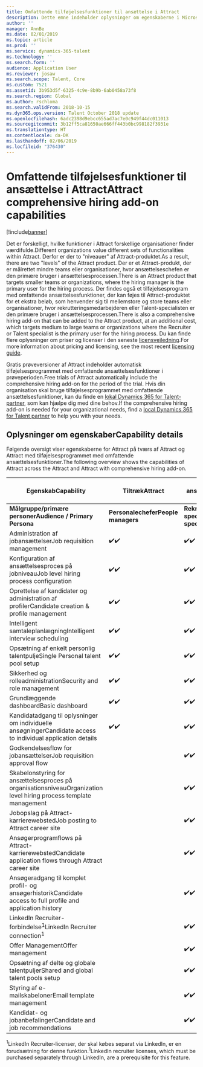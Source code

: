 ```yaml
---
title: Omfattende tilføjelsesfunktioner til ansættelse i Attract
description: Dette emne indeholder oplysninger om egenskaberne i Microsoft Dynamics 365 for Talent-tilføjelsesprogrammet Attract med omfattende ansættelsesfunktioner.
author: ''
manager: AnnBe
ms.date: 02/01/2019
ms.topic: article
ms.prod: ''
ms.service: dynamics-365-talent
ms.technology: ''
ms.search.form: ''
audience: Application User
ms.reviewer: josaw
ms.search.scope: Talent, Core
ms.custom: 7521
ms.assetid: 3b953d5f-6325-4c9e-8b9b-6ab0458a73f8
ms.search.region: Global
ms.author: rschloma
ms.search.validFrom: 2018-10-15
ms.dyn365.ops.version: Talent October 2018 update
ms.openlocfilehash: 6adc2398d9ebcc655ad7ac7e0c949f44dc011013
ms.sourcegitcommit: 3b12ff5ca81650ae666ff443b0bc998182f3931e
ms.translationtype: HT
ms.contentlocale: da-DK
ms.lasthandoff: 02/06/2019
ms.locfileid: "376430"
---
```

# <a name="attract-comprehensive-hiring-add-on-capabilities"></a><span data-ttu-id="b26a4-103">Omfattende tilføjelsesfunktioner til ansættelse i Attract</span><span class="sxs-lookup"><span data-stu-id="b26a4-103">Attract comprehensive hiring add-on capabilities</span></span>

[!include[banner](../includes/banner.md)]

<span data-ttu-id="b26a4-104">Det er forskelligt, hvilke funktioner i Attract forskellige organisationer finder værdifulde.</span><span class="sxs-lookup"><span data-stu-id="b26a4-104">Different organizations value different sets of functionalities within Attract.</span></span> <span data-ttu-id="b26a4-105">Derfor er der to "niveauer" af Attract-produktet.</span><span class="sxs-lookup"><span data-stu-id="b26a4-105">As a result, there are two "levels" of the Attract product.</span></span> <span data-ttu-id="b26a4-106">Der er et Attract-produkt, der er målrettet mindre teams eller organisationer, hvor ansættelseschefen er den primære bruger i ansættelsesprocessen.</span><span class="sxs-lookup"><span data-stu-id="b26a4-106">There is an Attract product that targets smaller teams or organizations, where the hiring manager is the primary user for the hiring process.</span></span> <span data-ttu-id="b26a4-107">Der findes også et tilføjelsesprogram med omfattende ansættelsesfunktioner, der kan føjes til Attract-produktet for et ekstra beløb, som henvender sig til mellemstore og store teams eller organisationer, hvor rekrutteringsmedarbejderen eller Talent-specialisten er den primære bruger i ansættelsesprocessen.</span><span class="sxs-lookup"><span data-stu-id="b26a4-107">There is also a comprehensive hiring add-on that can be added to the Attract product, at an additional cost, which targets medium to large teams or organizations where the Recruiter or Talent specialist is the primary user for the hiring process.</span></span>
<span data-ttu-id="b26a4-108">Du kan finde flere oplysninger om priser og licenser i den seneste [licensvejledning](https://mbs.microsoft.com/Files/public/365/Dynamics365LicensingGuide.pdf).</span><span class="sxs-lookup"><span data-stu-id="b26a4-108">For more information about pricing and licensing, see the most recent [licensing guide](https://mbs.microsoft.com/Files/public/365/Dynamics365LicensingGuide.pdf).</span></span>

<span data-ttu-id="b26a4-109">Gratis prøveversioner af Attract indeholder automatisk tilføjelsesprogrammet med omfattende ansættelsesfunktioner i prøveperioden.</span><span class="sxs-lookup"><span data-stu-id="b26a4-109">Free trials of Attract automatically include the comprehensive hiring add-on for the period of the trial.</span></span> <span data-ttu-id="b26a4-110">Hvis din organisation skal bruge tilføjelsesprogrammet med omfattende ansættelsesfunktioner, kan du finde en [lokal Dynamics 365 for Talent-partner](https://dynamics.microsoft.com/partners/find-a-partner/), som kan hjælpe dig med dine behov.</span><span class="sxs-lookup"><span data-stu-id="b26a4-110">If the comprehensive hiring add-on is needed for your organizational needs, find a [local Dynamics 365 for Talent partner](https://dynamics.microsoft.com/partners/find-a-partner/) to help you with your needs.</span></span>

## <a name="capability-details"></a><span data-ttu-id="b26a4-111">Oplysninger om egenskaber</span><span class="sxs-lookup"><span data-stu-id="b26a4-111">Capability details</span></span>

<span data-ttu-id="b26a4-112">Følgende oversigt viser egenskaberne for Attract på tværs af Attract og Attract med tilføjelsesprogrammet med omfattende ansættelsesfunktioner.</span><span class="sxs-lookup"><span data-stu-id="b26a4-112">The following overview shows the capabilities of Attract across the Attract and Attract with comprehensive hiring add-on.</span></span>

| <span data-ttu-id="b26a4-113">**Egenskab**</span><span class="sxs-lookup"><span data-stu-id="b26a4-113">**Capability**</span></span>                                           | <span data-ttu-id="b26a4-114">**Tiltræk**</span><span class="sxs-lookup"><span data-stu-id="b26a4-114">**Attract**</span></span>         | <span data-ttu-id="b26a4-115">**Attract med omfattende ansættelsesfunktioner**</span><span class="sxs-lookup"><span data-stu-id="b26a4-115">**Attract with comprehensive hiring**</span></span> |
|----------------------------------------------------------|---------------------|---------------------------------------|
| <span data-ttu-id="b26a4-116">**Målgruppe/primære** **personer**</span><span class="sxs-lookup"><span data-stu-id="b26a4-116">**Audience / Primary**  **Persona**</span></span>                      | <span data-ttu-id="b26a4-117">**Personalechefer**</span><span class="sxs-lookup"><span data-stu-id="b26a4-117">**People managers**</span></span> | <span data-ttu-id="b26a4-118">**Rekrutteringsmedarbejdere/Talent-specialister**</span><span class="sxs-lookup"><span data-stu-id="b26a4-118">**Recruiters/Talent specialists**</span></span>    |
| <span data-ttu-id="b26a4-119">Administration af jobansættelser</span><span class="sxs-lookup"><span data-stu-id="b26a4-119">Job requisition management</span></span>                                | <span data-ttu-id="b26a4-120">:heavy_check_mark:</span><span class="sxs-lookup"><span data-stu-id="b26a4-120">:heavy_check_mark:</span></span>   | <span data-ttu-id="b26a4-121">:heavy_check_mark:</span><span class="sxs-lookup"><span data-stu-id="b26a4-121">:heavy_check_mark:</span></span>                    |
| <span data-ttu-id="b26a4-122">Konfiguration af ansættelsesproces på jobniveau</span><span class="sxs-lookup"><span data-stu-id="b26a4-122">Job level hiring process configuration</span></span>                    | <span data-ttu-id="b26a4-123">:heavy_check_mark:</span><span class="sxs-lookup"><span data-stu-id="b26a4-123">:heavy_check_mark:</span></span>   | <span data-ttu-id="b26a4-124">:heavy_check_mark:</span><span class="sxs-lookup"><span data-stu-id="b26a4-124">:heavy_check_mark:</span></span>                    |
| <span data-ttu-id="b26a4-125">Oprettelse af kandidater og administration af profiler</span><span class="sxs-lookup"><span data-stu-id="b26a4-125">Candidate creation & profile management</span></span>                  | <span data-ttu-id="b26a4-126">:heavy_check_mark:</span><span class="sxs-lookup"><span data-stu-id="b26a4-126">:heavy_check_mark:</span></span>   | <span data-ttu-id="b26a4-127">:heavy_check_mark:</span><span class="sxs-lookup"><span data-stu-id="b26a4-127">:heavy_check_mark:</span></span>                    |
| <span data-ttu-id="b26a4-128">Intelligent samtaleplanlægning</span><span class="sxs-lookup"><span data-stu-id="b26a4-128">Intelligent interview scheduling</span></span>                         | <span data-ttu-id="b26a4-129">:heavy_check_mark:</span><span class="sxs-lookup"><span data-stu-id="b26a4-129">:heavy_check_mark:</span></span>  | <span data-ttu-id="b26a4-130">:heavy_check_mark:</span><span class="sxs-lookup"><span data-stu-id="b26a4-130">:heavy_check_mark:</span></span>                    |
| <span data-ttu-id="b26a4-131">Opsætning af enkelt personlig talentpulje</span><span class="sxs-lookup"><span data-stu-id="b26a4-131">Single Personal talent pool setup</span></span>                        | <span data-ttu-id="b26a4-132">:heavy_check_mark:</span><span class="sxs-lookup"><span data-stu-id="b26a4-132">:heavy_check_mark:</span></span>   | <span data-ttu-id="b26a4-133">:heavy_check_mark:</span><span class="sxs-lookup"><span data-stu-id="b26a4-133">:heavy_check_mark:</span></span>                    |
| <span data-ttu-id="b26a4-134">Sikkerhed og rolleadministration</span><span class="sxs-lookup"><span data-stu-id="b26a4-134">Security and role management</span></span>                              | <span data-ttu-id="b26a4-135">:heavy_check_mark:</span><span class="sxs-lookup"><span data-stu-id="b26a4-135">:heavy_check_mark:</span></span>   | <span data-ttu-id="b26a4-136">:heavy_check_mark:</span><span class="sxs-lookup"><span data-stu-id="b26a4-136">:heavy_check_mark:</span></span>                    |
| <span data-ttu-id="b26a4-137">Grundlæggende dashboard</span><span class="sxs-lookup"><span data-stu-id="b26a4-137">Basic dashboard</span></span>                                          | <span data-ttu-id="b26a4-138">:heavy_check_mark:</span><span class="sxs-lookup"><span data-stu-id="b26a4-138">:heavy_check_mark:</span></span>   | <span data-ttu-id="b26a4-139">:heavy_check_mark:</span><span class="sxs-lookup"><span data-stu-id="b26a4-139">:heavy_check_mark:</span></span>                    |
| <span data-ttu-id="b26a4-140">Kandidatadgang til oplysninger om individuelle ansøgninger</span><span class="sxs-lookup"><span data-stu-id="b26a4-140">Candidate access to individual application details</span></span>        | <span data-ttu-id="b26a4-141">:heavy_check_mark:</span><span class="sxs-lookup"><span data-stu-id="b26a4-141">:heavy_check_mark:</span></span>   | <span data-ttu-id="b26a4-142">:heavy_check_mark:</span><span class="sxs-lookup"><span data-stu-id="b26a4-142">:heavy_check_mark:</span></span>                    |
| <span data-ttu-id="b26a4-143">Godkendelsesflow for jobansættelser</span><span class="sxs-lookup"><span data-stu-id="b26a4-143">Job requisition approval flow</span></span>                             |                     | <span data-ttu-id="b26a4-144">:heavy_check_mark:</span><span class="sxs-lookup"><span data-stu-id="b26a4-144">:heavy_check_mark:</span></span>                    |
| <span data-ttu-id="b26a4-145">Skabelonstyring for ansættelsesproces på organisationsniveau</span><span class="sxs-lookup"><span data-stu-id="b26a4-145">Organization level hiring process template management</span></span>    |                     | <span data-ttu-id="b26a4-146">:heavy_check_mark:</span><span class="sxs-lookup"><span data-stu-id="b26a4-146">:heavy_check_mark:</span></span>                    |
| <span data-ttu-id="b26a4-147">Jobopslag på Attract-karrierewebsted</span><span class="sxs-lookup"><span data-stu-id="b26a4-147">Job posting to Attract career site</span></span>                       |                     | <span data-ttu-id="b26a4-148">:heavy_check_mark:</span><span class="sxs-lookup"><span data-stu-id="b26a4-148">:heavy_check_mark:</span></span>                    |
| <span data-ttu-id="b26a4-149">Ansøgerprogramflows på Attract-karrierewebsted</span><span class="sxs-lookup"><span data-stu-id="b26a4-149">Candidate application flows through Attract career site</span></span>   |                      | <span data-ttu-id="b26a4-150">:heavy_check_mark:</span><span class="sxs-lookup"><span data-stu-id="b26a4-150">:heavy_check_mark:</span></span>                    |
| <span data-ttu-id="b26a4-151">Ansøgeradgang til komplet profil- og ansøgerhistorik</span><span class="sxs-lookup"><span data-stu-id="b26a4-151">Candidate access to full profile and application history</span></span> |                     | <span data-ttu-id="b26a4-152">:heavy_check_mark:</span><span class="sxs-lookup"><span data-stu-id="b26a4-152">:heavy_check_mark:</span></span>                    |
| <span data-ttu-id="b26a4-153">LinkedIn Recruiter-forbindelse<sup>1</sup></span><span class="sxs-lookup"><span data-stu-id="b26a4-153">LinkedIn Recruiter connection<sup>1</sup></span></span>                |                     | <span data-ttu-id="b26a4-154">:heavy_check_mark:</span><span class="sxs-lookup"><span data-stu-id="b26a4-154">:heavy_check_mark:</span></span>                    |
| <span data-ttu-id="b26a4-155">Offer Management</span><span class="sxs-lookup"><span data-stu-id="b26a4-155">Offer management</span></span>                                         |                     | <span data-ttu-id="b26a4-156">:heavy_check_mark:</span><span class="sxs-lookup"><span data-stu-id="b26a4-156">:heavy_check_mark:</span></span>                    |
| <span data-ttu-id="b26a4-157">Opsætning af delte og globale talentpuljer</span><span class="sxs-lookup"><span data-stu-id="b26a4-157">Shared and global talent pools setup</span></span>                     |                     | <span data-ttu-id="b26a4-158">:heavy_check_mark:</span><span class="sxs-lookup"><span data-stu-id="b26a4-158">:heavy_check_mark:</span></span>                    |
| <span data-ttu-id="b26a4-159">Styring af e-mailskabeloner</span><span class="sxs-lookup"><span data-stu-id="b26a4-159">Email template management</span></span>                                |                     | <span data-ttu-id="b26a4-160">:heavy_check_mark:</span><span class="sxs-lookup"><span data-stu-id="b26a4-160">:heavy_check_mark:</span></span>                    |
| <span data-ttu-id="b26a4-161">Kandidat- og jobanbefalinger</span><span class="sxs-lookup"><span data-stu-id="b26a4-161">Candidate and job recommendations</span></span>                        |                     | <span data-ttu-id="b26a4-162">:heavy_check_mark:</span><span class="sxs-lookup"><span data-stu-id="b26a4-162">:heavy_check_mark:</span></span>                    |


<span data-ttu-id="b26a4-163"><sup>1</sup>LinkedIn Recruiter-licenser, der skal købes separat via LinkedIn, er en forudsætning for denne funktion.</span><span class="sxs-lookup"><span data-stu-id="b26a4-163"><sup>1</sup>LinkedIn recruiter licenses, which must be purchased separately through LinkedIn, are a prerequisite for this feature.</span></span>
